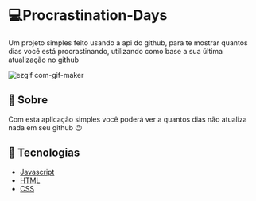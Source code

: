 # 💻Procrastination-Days
Um projeto simples feito usando a api do github, para te mostrar quantos dias você está procrastinando, utilizando como base a sua última atualização no github

![ezgif com-gif-maker](https://user-images.githubusercontent.com/62511035/104761251-62fa6580-5741-11eb-98f1-3bf1a035673f.gif)

## :bookmark: Sobre

Com esta aplicação simples você poderá ver a quantos dias não atualiza nada em seu github 😉

 ## :rocket: Tecnologias

-  [Javascript](https://www.typescriptlang.org/)
-  [HTML](https://nodejs.org/en/)
-  [CSS](https://reactjs.org/)
